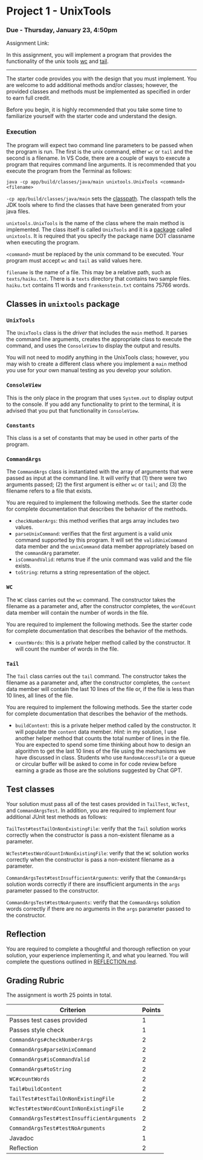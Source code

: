 # Project 1 - UnixTools
### Due - Thursday, January 23, 4:50pm

Assignment Link:
[]()

In this assignment, you will implement a program that provides the functionality
of the unix tools [wc](https://en.wikipedia.org/wiki/Wc_(Unix)) and [tail](https://en.wikipedia.org/wiki/Tail_(Unix)). 

<hr/>

The starter code provides you with the design that you must implement. You are
welcome to add additional methods and/or classes; however, the provided classes
and methods must be implemented as specified in order to earn full credit.

Before you begin, it is highly recommended that you take some time to
familiarize yourself with the starter code and understand the design.

### Execution

The program will expect two command line parameters to be passed when the
program is run. The first is the unix command, either `wc` or `tail` and the
second is a filename. In VS Code, there are a couple of ways to execute a
program that requires command line arguments. It is recommended that you execute
the program from the Terminal as follows:

```
java -cp app/build/classes/java/main unixtools.UnixTools <command> <filename>
```

`-cp app/build/classes/java/main` sets the
[classpath](https://docs.oracle.com/javase/tutorial/essential/environment/paths.html).
The classpath tells the JDK tools where to find the classes that have been
generated from your java files. 

`unixtools.UnixTools` is the name of the class where the main method is
implemented. The class itself is called `UnixTools` and it is a
[package](https://www.w3schools.com/java/java_packages.asp) called `unixtools`.
It is required that you specify the package name DOT classname when executing
the program.

`<command>` must be replaced by the unix command to be executed. Your program
must accept `wc` and `tail` as valid values here.

`filename` is the name of a file. This may be a relative path, such as
`texts/haiku.txt`. There is a `texts` directory that contains two sample files.
`haiku.txt` contains 11 words and `frankenstein.txt` contains 75766 words.

## Classes in `unixtools` package

### `UnixTools`

The `UnixTools` class is the *driver* that includes the `main` method. It parses
the command line arguments, creates the appropriate class to execute the
command, and uses the `ConsoleView` to display the output and results.

You will not need to modify anything in the UnixTools class; however, you may
wish to create a different class where you implement a `main` method you use for
your own manual testing as you develop your solution.

### `ConsoleView`

This is the only place in the program that uses `System.out` to display output
to the console. If you add any functionality to print to the terminal, it is
advised that you put that functionality in `ConsoleView`.

### `Constants`

This class is a set of constants that may be used in other parts of the program.

### `CommandArgs`

The `CommandArgs` class is instantiated with the array of arguments that were
passed as input at the command line. It will verify that (1) there were two
arguments passed; (2) the first argument is either `wc` or `tail`; and (3) the
filename refers to a file that exists.

You are required to implement the following methods. See the starter code for
complete documentation that describes the behavior of the methods.

- `checkNumberArgs`: this method verifies that args array includes two values. 
- `parseUnixCommand`: verifies that the first argument is a valid unix command
  supported by this program. It will set the `validUnixCommand` data member and
  the `unixCommand` data member appropriately based on the `commandArg` parameter.
- `isCommandValid`: returns true if the unix command was valid and the file exists.
- `toString`: returns a string representation of the object.

### `WC`

The `WC` class carries out the `wc` command. The constructor takes the
filename as a parameter and, after the constructor completes, the `wordCount` data
member will contain the number of words in the file.

You are required to implement the following methods. See the starter code for
complete documentation that describes the behavior of the methods.

- `countWords`: this is a private helper method called by the constructor. It
  will count the number of words in the file.

### `Tail`

The `Tail` class carries out the `tail` command. The constructor takes the
filename as a parameter and, after the constructor completes, the `content` data
member will contain the last 10 lines of the file or, if the file is less than
10 lines, all lines of the file.

You are required to implement the following methods. See the starter code for
complete documentation that describes the behavior of the methods.

- `buildContent`: this is a private helper method called by the constructor. It
  will populate the `content` data member. *Hint:* in my solution, I use another
  helper method that counts the total number of lines in the file. You are
  expected to spend some time thinking about how to design an algorithm to get
  the last 10 lines of the file using the mechanisms we have discussed in class.
  Students who use `RandomAccessFile` or a queue or circular buffer will be
  asked to come in for code review before earning a grade as those are the
  solutions suggested by Chat GPT.

## Test classes

Your solution must pass all of the test cases provided in `TailTest`, `WcTest`,
and `CommandArgsTest`. In addition, you are required to implement four
additional JUnit test methods as follows:

`TailTest#testTailOnNonExistingFile`: verify that the `Tail` solution works correctly when the constructor is pass a
non-existent filename as a parameter.

`WcTest#testWordCountInNonExistingFile`: verify that the `WC` solution works correctly when the constructor is pass a
non-existent filename as a parameter.

`CommandArgsTest#testInsufficientArguments`: verify that the `CommandArgs`
solution words correctly if there are insufficient arguments in the `args`
parameter passed to the constructor.

`CommandArgsTest#testNoArguments`: verify that the `CommandArgs`
solution words correctly if there are no arguments in the `args`
parameter passed to the constructor.

## Reflection

You are required to complete a thoughtful and thorough reflection on your
solution, your experience implementing it, and what you learned. You will
complete the questions outlined in [REFLECTION.md](REFLECTION.md).

## Grading Rubric

The assignment is worth 25 points in total. 

| Criterion | Points | 
| --------- | ------ |
| Passes test cases provided | 1 | 
| Passes style check | 1 | 
| `CommandArgs#checkNumberArgs` | 2 |
| `CommandArgs#parseUnixCommand` | 2 |
| `CommandArgs#isCommandValid` | 2 |
| `CommandArgs#toString` | 2 |
| `WC#countWords` | 2 |
| `Tail#buildContent` | 2 |
| `TailTest#testTailOnNonExistingFile` | 2 | 
| `WcTest#testWordCountInNonExistingFile` | 2 | 
| `CommandArgsTest#testInsufficientArguments` | 2 | 
| `CommandArgsTest#testNoArguments` | 2 | 
| Javadoc | 1 | 
| Reflection | 2 | 